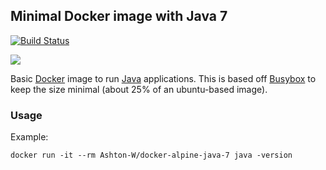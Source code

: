 ## Minimal Docker image with Java 7

[![Build Status](https://travis-ci.org/Ashton-W/docker-alpine-java-7.svg?branch=master)](https://travis-ci.org/Ashton-W/docker-alpine-java-7)

[![](https://badge.imagelayers.io/Ashton-W/docker-alpine-java-7:latest.svg)](https://imagelayers.io/?images=Ashton-W/docker-alpine-java-7:latest)

Basic [Docker](https://www.docker.com/) image to run [Java](https://www.java.com/) applications.
This is based off [Busybox](http://www.busybox.net/) to keep the size minimal (about 25% of an ubuntu-based image).

### Usage

Example: 

    docker run -it --rm Ashton-W/docker-alpine-java-7 java -version
